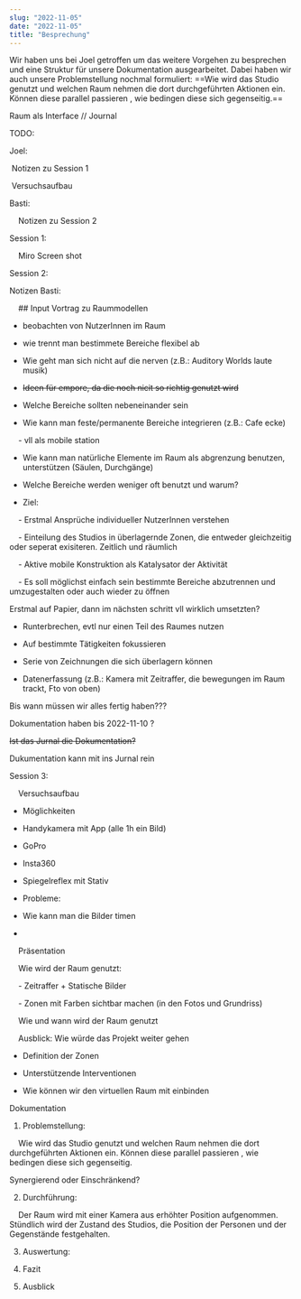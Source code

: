 ```yaml
---
slug: "2022-11-05"
date: "2022-11-05"
title: "Besprechung"
---
```


Wir haben uns bei Joel getroffen um das weitere Vorgehen zu besprechen und eine Struktur für unsere Dokumentation ausgearbeitet.
Dabei haben wir auch unsere Problemstellung nochmal formuliert:
==Wie wird das Studio genutzt und welchen Raum nehmen die dort durchgeführten Aktionen ein. Können diese parallel passieren , wie bedingen diese sich gegenseitig.==






Raum als Interface // Journal



TODO:



Joel:

 Notizen zu Session 1

 Versuchsaufbau 



Basti:

    Notizen zu Session 2



Session 1: 



    Miro Screen shot







Session 2:



Notizen Basti:

    ## Input Vortrag zu Raummodellen





- beobachten von NutzerInnen im Raum

- wie trennt man bestimmete Bereiche flexibel ab

- Wie geht man sich nicht auf die nerven (z.B.: Auditory Worlds laute musik)

- ~~Ideen für empore, da die noch nicit so richtig genutzt wird~~

- Welche Bereiche sollten nebeneinander sein

- Wie kann man feste/permanente Bereiche integrieren (z.B.: Cafe ecke)

    - vll als mobile station

- Wie kann man natürliche Elemente im Raum als abgrenzung benutzen, unterstützen (Säulen, Durchgänge)

- Welche Bereiche werden weniger oft benutzt und warum?



- Ziel: 

    - Erstmal Ansprüche individueller NutzerInnen verstehen

    - Einteilung des Studios in überlagernde Zonen, die entweder gleichzeitig oder seperat exisiteren. Zeitlich und räumlich

    - Aktive mobile Konstruktion als Katalysator der Aktivität

    - Es soll möglichst einfach sein bestimmte Bereiche abzutrennen und umzugestalten oder auch wieder zu öffnen



Erstmal auf Papier, dann im nächsten schritt vll wirklich umsetzten?





- Runterbrechen, evtl nur einen Teil des Raumes nutzen

- Auf bestimmte Tätigkeiten fokussieren

- Serie von Zeichnungen die sich überlagern können

- Datenerfassung (z.B.: Kamera mit Zeitraffer, die bewegungen im Raum trackt, Fto von oben)







Bis wann müssen wir alles fertig haben???

Dokumentation haben bis 2022-11-10 ?

~~Ist das Jurnal die Dokumentation?~~

Dukumentation kann mit ins Jurnal rein





Session 3: 

    Versuchsaufbau

-   Möglichkeiten

-   Handykamera mit App (alle 1h ein Bild)

-   GoPro

-   Insta360

-   Spiegelreflex mit Stativ

-   Probleme:

-   Wie kann man die Bilder timen

-


    Präsentation

    Wie wird der Raum genutzt:

    - Zeitraffer + Statische Bilder

    - Zonen mit Farben sichtbar machen (in den Fotos und Grundriss)

    Wie und wann wird der Raum genutzt

    Ausblick: Wie würde das Projekt weiter gehen

-   Definition der Zonen

-   Unterstützende Interventionen

-   Wie können wir den virtuellen Raum mit einbinden





Dokumentation

1. Problemstellung:

    Wie wird das Studio genutzt und welchen Raum nehmen die dort durchgeführten Aktionen ein. Können diese parallel passieren , wie bedingen diese sich gegenseitig.

Synergierend oder Einschränkend?



2. Durchführung:

    Der Raum wird mit einer Kamera aus erhöhter Position aufgenommen. Stündlich wird der Zustand des Studios, die Position der Personen und der Gegenstände festgehalten.







3. Auswertung:





4. Fazit





5. Ausblick
